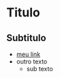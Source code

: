 # Titulo
## Subtitulo
- [meu link](https://www.youtube.com/watch?v=JGtt8DLQmws)
- outro texto
  - sub texto
